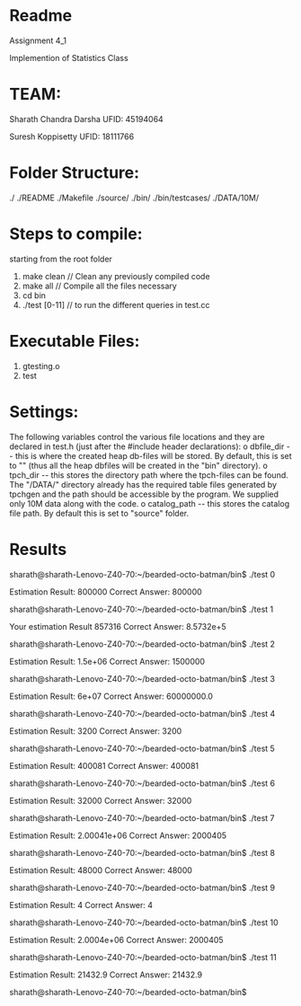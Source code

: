 Readme 
=========

Assignment 4_1

Implemention of Statistics Class

TEAM:
=========
Sharath Chandra Darsha 	 UFID: 45194064

Suresh Koppisetty	 UFID: 18111766	


Folder Structure:
=========
./
./README
./Makefile
./source/
./bin/
./bin/testcases/
./DATA/10M/

Steps to compile:
=========
starting from the root folder

1. make clean				// Clean any previously compiled code 
2. make all					// Compile all the files necessary  
3. cd bin
4. ./test [0-11]			// to run the different queries in test.cc


Executable Files:
========
1. gtesting.o 
2. test


Settings:
=========
The following variables control the various file locations and they are declared in test.h  (just after the #include header declarations):
	o dbfile_dir -- this is where the created heap db-files will be stored. By default, this is set to "" (thus all the heap dbfiles will be created in the "bin" directory).
	o tpch_dir -- this stores the directory path where the tpch-files can be found. The "/DATA/" directory already has the required table files generated by tpchgen and the path should be accessible by the program. We supplied only 10M data along with the code.
	o catalog_path -- this stores the catalog file path. By default this is set to "source" folder. 


Results  
=========

sharath@sharath-Lenovo-Z40-70:~/bearded-octo-batman/bin$ ./test 0

Estimation Result: 800000
 Correct Answer: 800000



sharath@sharath-Lenovo-Z40-70:~/bearded-octo-batman/bin$ ./test 1

Your estimation Result  857316
 Correct Answer: 8.5732e+5

sharath@sharath-Lenovo-Z40-70:~/bearded-octo-batman/bin$ ./test 2

Estimation Result: 1.5e+06
 Correct Answer: 1500000



sharath@sharath-Lenovo-Z40-70:~/bearded-octo-batman/bin$ ./test 3

Estimation Result: 6e+07
 Correct Answer: 60000000.0



sharath@sharath-Lenovo-Z40-70:~/bearded-octo-batman/bin$ ./test 4

Estimation Result: 3200
 Correct Answer: 3200



sharath@sharath-Lenovo-Z40-70:~/bearded-octo-batman/bin$ ./test 5

Estimation Result: 400081
 Correct Answer: 400081



sharath@sharath-Lenovo-Z40-70:~/bearded-octo-batman/bin$ ./test 6

Estimation Result: 32000
 Correct Answer: 32000



sharath@sharath-Lenovo-Z40-70:~/bearded-octo-batman/bin$ ./test 7

Estimation Result: 2.00041e+06
 Correct Answer: 2000405



sharath@sharath-Lenovo-Z40-70:~/bearded-octo-batman/bin$ ./test 8

Estimation Result: 48000
 Correct Answer: 48000


sharath@sharath-Lenovo-Z40-70:~/bearded-octo-batman/bin$ ./test 9

Estimation Result: 4
 Correct Answer: 4

sharath@sharath-Lenovo-Z40-70:~/bearded-octo-batman/bin$ ./test 10

Estimation Result: 2.0004e+06
 Correct Answer: 2000405


sharath@sharath-Lenovo-Z40-70:~/bearded-octo-batman/bin$ ./test 11

Estimation Result: 21432.9
 Correct Answer: 21432.9



sharath@sharath-Lenovo-Z40-70:~/bearded-octo-batman/bin$
